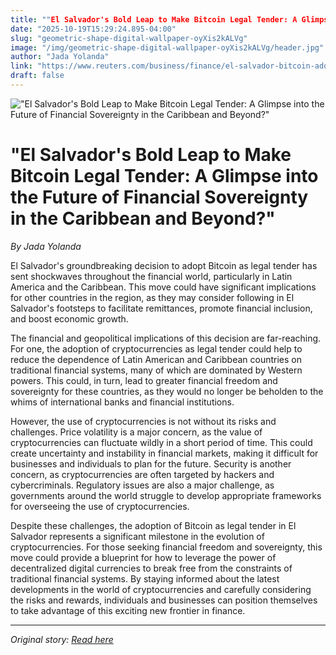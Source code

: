 ```yaml
---
title: ""El Salvador's Bold Leap to Make Bitcoin Legal Tender: A Glimpse into the Future of Financial Sovereignty in the Caribbean and Beyond?""
date: "2025-10-19T15:29:24.895-04:00"
slug: "geometric-shape-digital-wallpaper-oyXis2kALVg"
image: "/img/geometric-shape-digital-wallpaper-oyXis2kALVg/header.jpg"
author: "Jada Yolanda"
link: "https://www.reuters.com/business/finance/el-salvador-bitcoin-adoption-could-have-broader-impact-latam-2021-09-08/"
draft: false
---
```


!["El Salvador's Bold Leap to Make Bitcoin Legal Tender: A Glimpse into the Future of Financial Sovereignty in the Caribbean and Beyond?"](/img/geometric-shape-digital-wallpaper-oyXis2kALVg/header.jpg)

# "El Salvador's Bold Leap to Make Bitcoin Legal Tender: A Glimpse into the Future of Financial Sovereignty in the Caribbean and Beyond?"

*By Jada Yolanda*

El Salvador's groundbreaking decision to adopt Bitcoin as legal tender has sent shockwaves throughout the financial world, particularly in Latin America and the Caribbean. This move could have significant implications for other countries in the region, as they may consider following in El Salvador's footsteps to facilitate remittances, promote financial inclusion, and boost economic growth.

The financial and geopolitical implications of this decision are far-reaching. For one, the adoption of cryptocurrencies as legal tender could help to reduce the dependence of Latin American and Caribbean countries on traditional financial systems, many of which are dominated by Western powers. This could, in turn, lead to greater financial freedom and sovereignty for these countries, as they would no longer be beholden to the whims of international banks and financial institutions.

However, the use of cryptocurrencies is not without its risks and challenges. Price volatility is a major concern, as the value of cryptocurrencies can fluctuate wildly in a short period of time. This could create uncertainty and instability in financial markets, making it difficult for businesses and individuals to plan for the future. Security is another concern, as cryptocurrencies are often targeted by hackers and cybercriminals. Regulatory issues are also a major challenge, as governments around the world struggle to develop appropriate frameworks for overseeing the use of cryptocurrencies.

Despite these challenges, the adoption of Bitcoin as legal tender in El Salvador represents a significant milestone in the evolution of cryptocurrencies. For those seeking financial freedom and sovereignty, this move could provide a blueprint for how to leverage the power of decentralized digital currencies to break free from the constraints of traditional financial systems. By staying informed about the latest developments in the world of cryptocurrencies and carefully considering the risks and rewards, individuals and businesses can position themselves to take advantage of this exciting new frontier in finance.

---

*Original story: [Read here](https://www.reuters.com/business/finance/el-salvador-bitcoin-adoption-could-have-broader-impact-latam-2021-09-08/)*
